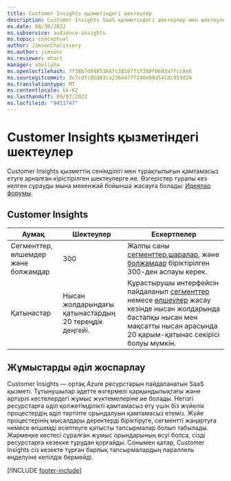 ```yaml
---
title: Customer Insights қызметіндегі шектеулер
description: Customer Insights SaaS қызметіндегі шектеулер мен шектеулерді түсініңіз.
ms.date: 08/30/2022
ms.subservice: audience-insights
ms.topic: conceptual
author: JimsonChalissery
ms.author: jimsonc
ms.reviewer: mhart
manager: shellyha
ms.openlocfilehash: 7f38b7d9985368fc38107f1f360f0603a7fcc8e6
ms.sourcegitcommit: 3c7cdfc8bd83ca236e4777240e08a541dc955d34
ms.translationtype: MT
ms.contentlocale: kk-KZ
ms.lasthandoff: 09/07/2022
ms.locfileid: "9411747"
---
```

# <a name="service-limits-in-customer-insights"></a>Customer Insights қызметіндегі шектеулер

 Customer Insights қызметтің сенімділігі мен тұрақтылығын қамтамасыз етуге арналған кірістірілген шектеулерге ие. Өзгерістер туралы кез келген сұрауды мына мекенжай бойынша жасауға болады: [Идеялар форумы](https://go.microsoft.com/fwlink/?linkid=2074172).

## <a name="customer-insights"></a>Customer Insights

| Аумақ  | Шектеулер  | Ескертпелер |
|-------------|---------------------------------------------------------------------|---------------------------------------------------------------------|
| Сегменттер, өлшемдер және болжамдар | 300  | Жалпы саны [сегменттер](segments.md),[шаралар](measures.md), және [болжамдар](predictions-overview.md) біріктірілген 300-ден аспауы керек.  |
| Қатынастар | Нысан жолдарындағы қатынастардың 20 тереңдік деңгейі. | Құрастырушы интерфейсін пайдаланып [сегменттер](segments.md) немесе [өлшеулер](measures.md) жасау кезінде нысан жолдарында бастапқы нысан мен мақсатты нысан арасында 20 қарым-қатынас секірісі болуы мүмкін.  |

## <a name="fair-scheduling-of-jobs"></a>Жұмыстарды әділ жоспарлау

Customer Insights — ортақ Azure ресурстарын пайдаланатын SaaS қызметі. Тұтынушылар әдетте өзгермелі қарқындылықтағы және әртүрлі кестелердегі жұмыс жүктемелеріне ие болады. Негізгі ресурстарға әділ қолжетімділікті қамтамасыз ету үшін біз жүйелік процестердің әділ тәртіпте орындалуын қамтамасыз етеміз. Жүйе процестерінің мысалдары деректерді біріктіруге, сегментті жаңартуға немесе өлшемді есептеуге қатысты тапсырмалар болып табылады. Жәрмеңке кестесі сұралған жұмыс орындарының өсуі болса, сізді ресурстарға кезекке тұрудан қорғайды. Сонымен қатар, Customer Insights сіз кезекте тұрған барлық тапсырмалардың параллель өңделуіне кепілдік бермейді.

[!INCLUDE [footer-include](includes/footer-banner.md)]
